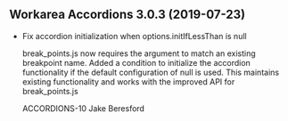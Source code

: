 Workarea Accordions 3.0.3 (2019-07-23)
--------------------------------------------------------------------------------

*   Fix accordion initialization when options.initIfLessThan is null

    break_points.js now requires the argument to match an existing breakpoint name. Added a condition to initialize the accordion functionality if the default configuration of null is used. This maintains existing functionality and works with the improved API for break_points.js

    ACCORDIONS-10
    Jake Beresford



